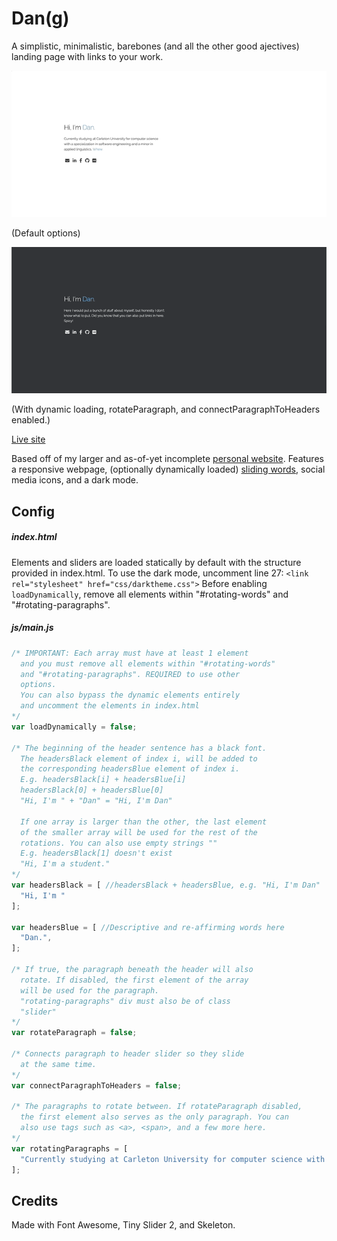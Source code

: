 # Dan(g)

A simplistic, minimalistic, barebones (and all the other good ajectives) landing page with links to your work.

![](example.gif)

(Default options)

![](example-with-options.gif)

(With dynamic loading, rotateParagraph, and connectParagraphToHeaders enabled.)

[Live site](https://aprestoes.github.io/minimalist-landing-page)

Based off of my larger and as-of-yet incomplete [personal website](https://github.com/aprestoes/aprestoes.github.io).
Features a responsive webpage, (optionally dynamically loaded) [sliding words](https://github.com/ganlanyuan/tiny-slider), social media icons, and a dark mode.

## Config
##### index.html
Elements and sliders are loaded statically by default with the structure provided in index.html.
To use the dark mode, uncomment line 27: ```<link rel="stylesheet" href="css/darktheme.css">```
Before enabling ```loadDynamically```, remove all elements within "#rotating-words" and "#rotating-paragraphs".

##### js/main.js
```javascript
/* IMPORTANT: Each array must have at least 1 element
  and you must remove all elements within "#rotating-words"
  and "#rotating-paragraphs". REQUIRED to use other
  options.
  You can also bypass the dynamic elements entirely
  and uncomment the elements in index.html
*/
var loadDynamically = false;

/* The beginning of the header sentence has a black font.
  The headersBlack element of index i, will be added to
  the corresponding headersBlue element of index i.
  E.g. headersBlack[i] + headersBlue[i]
  headersBlack[0] + headersBlue[0]
  "Hi, I'm " + "Dan" = "Hi, I'm Dan"
  
  If one array is larger than the other, the last element
  of the smaller array will be used for the rest of the
  rotations. You can also use empty strings ""
  E.g. headersBlack[1] doesn't exist
  "Hi, I'm a student." 
*/
var headersBlack = [ //headersBlack + headersBlue, e.g. "Hi, I'm Dan"
  "Hi, I'm "
];

var headersBlue = [ //Descriptive and re-affirming words here
  "Dan.",
];

/* If true, the paragraph beneath the header will also
  rotate. If disabled, the first element of the array
  will be used for the paragraph.
  "rotating-paragraphs" div must also be of class
  "slider"
*/
var rotateParagraph = false;

/* Connects paragraph to header slider so they slide
  at the same time.
*/
var connectParagraphToHeaders = false;

/* The paragraphs to rotate between. If rotateParagraph disabled,
  the first element also serves as the only paragraph. You can
  also use tags such as <a>, <span>, and a few more here.
*/
var rotatingParagraphs = [
  "Currently studying at Carleton University for computer science with a specialization in software engineering and a minor in applied linguistics. <span>Whew.</span>"
];
```

## Credits
Made with Font Awesome, Tiny Slider 2, and Skeleton.